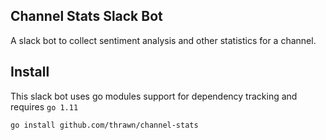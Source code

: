 ## Channel Stats Slack Bot
A slack bot to collect sentiment analysis and other statistics for a channel.

## Install
This slack bot uses go modules support for dependency tracking and requires `go 1.11`

```
go install github.com/thrawn/channel-stats
```



